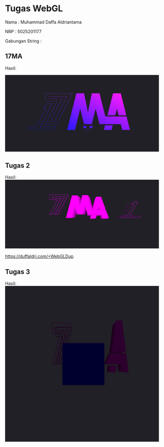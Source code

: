 # Tugas WebGL

Nama            : Muhammad Daffa Aldriantama

NRP             : 5025201177

Gabungan String :
## 17MA

Hasil:

![Output WebGL](./assets/screenshot.jpg)

## Tugas 2
Hasil:
![Tugas 2](./assets/tugas2.jpg)

https://duffaldri.com/+WebGLDup

## Tugas 3
Hasil:
![Tugas 3](./assets/tugas3.jpg)